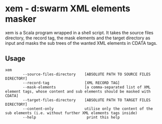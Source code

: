 # xem - d:swarm XML elements masker

xem is a Scala program wrapped in a shell script. It takes the source files directory, the record tag, the mask elements and the target directory as input and masks the sub trees of the wanted XML elements in CDATA tags.

## Usage

```
xem
        --source-files-directory    [ABSOLUTE PATH TO SOURCE FILES DIRECTORY]
        --record-tag                [XML RECORD TAG]
        --mask-elements             [a comma-separated list of XML element tags, whose content and sub elements should be masked with CDATA]
        --target-files-directory    [ABSOLUTE PATH TO TARGET FILES DIRECTORY]
        --content-only              utilise only the content of the sub elements (i.e. without further XML elements tags inside)
        --help                       print this help
```


